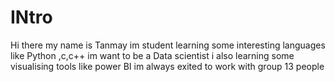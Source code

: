 # INtro
Hi there my name is  Tanmay 
im student
learning some interesting languages
 like Python ,c,c++ 
 im want to be a Data scientist
 i also learning some visualising tools like power BI
im always exited to work with group 13 people 
